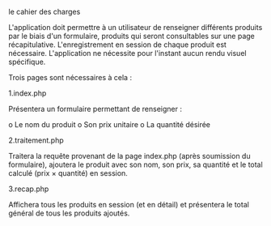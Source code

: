 le cahier des charges

L'application doit permettre à un utilisateur de renseigner différents produits par le biais d'un formulaire, produits qui seront consultables sur une page récapitulative. L'enregistrement  en  session  de  chaque  produit  est  nécessaire.  L'application  ne nécessite pour l'instant aucun rendu visuel spécifique.

Trois pages sont nécessaires à cela :

1.index.php

Présentera un formulaire permettant de renseigner : 

o    Le nom du produit
o    Son prix unitaire
o    La quantité désirée

2.traitement.php

Traitera   la   requête   provenant   de   la   page   index.php   (après   soumission   du formulaire), ajoutera le produit avec son nom, son prix, sa quantité et le total calculé (prix × quantité) en session.

3.recap.php

Affichera tous les produits en session (et en détail) et présentera le total général de tous les produits ajoutés.